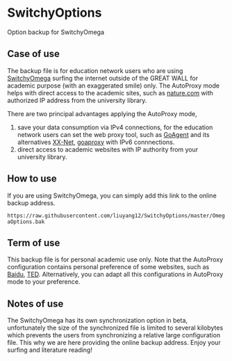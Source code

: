 # SwitchyOptions
Option backup for SwitchyOmega
## Case of use
The backup file is for education network users who are using [SwitchyOmega](https://github.com/FelisCatus/SwitchyOmega "SwitchyOmega") surfing the internet outside of the GREAT WALL for academic purpose (with an exaggerated smile) only. The AutoProxy mode helps with direct access to the academic sites, such as [nature.com](https://www.nature.com/ "Springer Nature") with authorized IP address from the university library. 

There are two principal advantages applying the AutoProxy mode,
1. save your data consumption via IPv4 connections, for the education network users can set the web proxy tool, such as [GoAgent](https://github.com/goagent/goagent "GoAgent") and its alternatives [XX-Net](https://github.com/XX-net/XX-Net "XX-Net"), [goaproxy](https://github.com/phuslu/goproxy "goproxy") with IPv6 connnections.
2. direct access to academic websites with IP authority from your university library.
## How to use
If you are using SwitchyOmega, you can simply add this link to the online backup address.

``https://raw.githubusercontent.com/liuyang12/SwitchyOptions/master/OmegaOptions.bak``

## Term of use
This backup file is for personal academic use only. Note that the AutoProxy configuration contains personal preference of some websites, such as [Baidu](https://www.baidu.com/ "Baidu"), [TED](https://www.ted.com/ "TED"). Alternatively, you can adapt all this configurations in AutoProxy mode to your preference.
## Notes of use
The SwitchyOmega has its own synchronization option in beta, unfortunately the size of the synchronized file is limited to several kilobytes which prevents the users from synchronizing a relative large configuration file. This why we are here providing the online backup address. Enjoy your surfing and literature reading!
